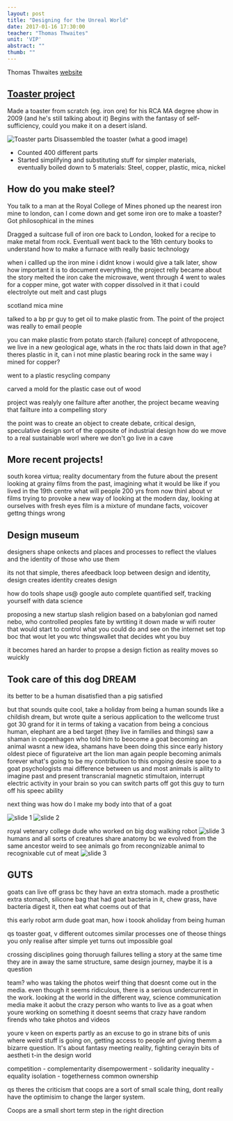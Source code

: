 ```yaml
---
layout: post
title: "Designing for the Unreal World"
date: 2017-01-16 17:30:00
teacher: "Thomas Thwaites"
unit: 'VIP'
abstract: ""
thumb: ""
---
```


Thomas Thwaites [website](http://www.thomasthwaites.com/)

## [Toaster project](http://www.thetoasterproject.org/page2.htm)

Made a toaster from scratch (eg. iron ore) for his RCA MA degree show in 2009 (and he's still talking about it)
Begins with the fantasy of self-sufficiency, could you make it on a desert island.

![Toaster parts](/notes/assets/thomas-twaites-toaster.jpg)
Disassembled the toaster (what a good image)

- Counted 400 different parts
- Started simplifying and substituting stuff for simpler materials, eventually boiled down to 5 materials: Steel, copper, plastic, mica, nickel

## How do you make steel?

You talk to a man at the Royal College of Mines
phoned up the nearest iron mine to london, can I come down and get some iron ore to make a toaster? Got philosophical in the mines

Dragged a suitcase full of iron ore back to London, looked for a recipe to make metal from rock.
Eventuall went back to the 16th century books to understand how to make a furnace with really basic technology

when i callled up the iron mine i didnt know i would give a talk later, show how important it is to document everything, the project relly became about the story 
melted the iron cake the microwave, went through 4
went to wales for a copper mine, got water with copper dissolved in it that i could electrolyte out melt and cast plugs

scotland mica mine

talked to a bp pr guy to get oil to make plastic from. The point of the project was really to email people

you can make plastic from potato starch (failure)
concept of athropocene, we live in a new geological age, whats in the roc thats laid down in that age? theres plastic in it, can i not mine plastic bearing rock in the same way i mined for copper?

went to a plastic resycling company

carved a mold for the plastic case out of wood

project was realyly one failture after another, the project became weaving that failture into a compelling story

the point was to create an object to create debate, critical design, speculative design
sort of the opposite of industrial design
how do we move to a real sustainable worl where we don't go live in a cave

## More recent projects!

south korea
virtua; reality documentary from the future about the present
looking at grainy films from the past, imagining what it would be like if you lived in the 19th centre
what will people 200 yrs from now thinl about vr films
trying to provoke a new way of looking at the modern day, looking at ourselves with fresh eyes
film is a mixture of mundane facts, voicover gettng things wrong

## Design museum
designers shape onkects and places and processes to reflect the vlalues and the identity of those who use them

its not that simple, theres afeedback loop between design and identity, design creates identity creates design

how do tools shape us@ google auto complete
quantified self, tracking yourself with data science

proposing a new startup slash religion based on a babylonian god named nebo, who controlled peoples fate by wrtiting it down
made w wifi router that would start to control what you could do and see on the internet
set top boc that wout let you wtc thingswallet that decides wht you buy

it becomes hared an harder to propse a design fiction as reality moves so wuickly

## Took care of this dog DREAM
its better to be a human disatisfied than a pig satisfied

but that sounds quite cool, take a holiday from being a human
sounds like a childish dream, but wrote quite a serious application to the wellcome trust
got 30 grand for it
in terms of taking a vacation from being a concious human, elephant are a bed target (they live in families and things)
saw a shaman in copenhagen who told him to beocome a goat
becoming an animal wasnt a new idea, shamans have been doing this since early history
oldest piece of figurateive art the lion man
again people becoming animals forever
what's going to be my contribution to this ongoing desire
spoe to a goat psychologists
mai difference between us and most animals is aility to imagine past and present
transcranial magnetic stimultaion, interrupt electric activity in your brain so you can switch parts off
got this guy to turn off his speec ability

next thing was how do I make my body into that of a goat

![slide 1](/notes/assets/thomas-twaites-1.jpg)
![slide 2](/notes/assets/thomas-twaites-2.jpg)



royal vetenary college dude who worked on big dog walking robot
![slide 3](/notes/assets/thomas-twaites-3.jpg)
humans and all sorts of creatures share anatomy bc we evolved from the same ancestor
weird to see animals go from recongnizable animal to recognixable cut of meat
![slide 3](/notes/assets/thomas-twaites-4.jpg)

## GUTS
goats can live off grass bc they have an extra stomach. made a prosthetic extra stomach, silicone bag that had goat bacteria in it, chew grass, have bacteria digest it, then eat what coems out of that

this early robot arm dude
goat man, how i toook aholiday from being human

qs
toaster goat, v different outcomes similar processes
one of theose things you only realise after
simple yet turns out impossible goal

crossing disciplines
going thoruugh failures
telling a story at the same time
they are in away the same structure, same design journey, maybe it is a question

team? who was taking the photos
weirf thing that doesnt come out in the media. even though it seems ridiculous, there is a serious undercurrent in the work. looking at the world in the different way, science communication
media make it aobut the crazy person who wants to live as a goat
when youre working on something it doesnt seems that crazy 
have random firends who take photos and videos

youre v keen on experts
partly as an excuse to go in strane bits of unis where weird stuff is going on, getting access to people anf giving themm a bizarre question. It's about fantasy meeting reality, fighting cerayin bits of aestheti t-in the design world

competition - complementarity
disempowerment - solidarity
inequality - equality
isolation - togetherness
common ownership

qs
theres the criticism that coops are a sort of small scale thing, dont really have the optimisim to change the larger system.

Coops are a small short term step in the right direction

